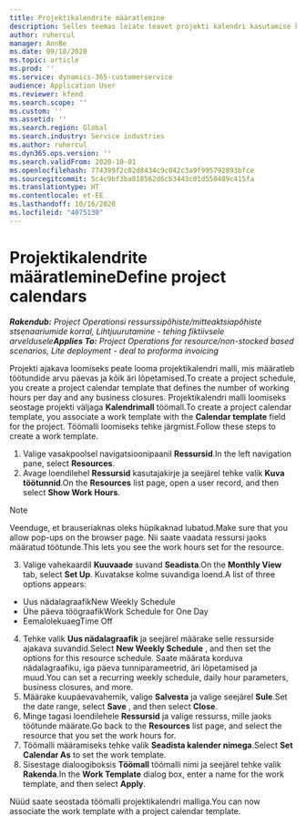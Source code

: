 ```yaml
---
title: Projektikalendrite määratlemine
description: Selles teemas leiate teavet projekti kalendri kasutamise kohta, et jälgida projekti ajakava.
author: ruhercul
manager: AnnBe
ms.date: 09/18/2020
ms.topic: article
ms.prod: ''
ms.service: dynamics-365-customerservice
audience: Application User
ms.reviewer: kfend
ms.search.scope: ''
ms.custom: ''
ms.assetid: ''
ms.search.region: Global
ms.search.industry: Service industries
ms.author: ruhercul
ms.dyn365.ops.version: ''
ms.search.validFrom: 2020-10-01
ms.openlocfilehash: 774399f2c02d8434c9c042c3a9f995792893bfce
ms.sourcegitcommit: 5c4c9bf3ba018562d6cb3443c01d550489c415fa
ms.translationtype: HT
ms.contentlocale: et-EE
ms.lasthandoff: 10/16/2020
ms.locfileid: "4075130"
---
```

# <a name="define-project-calendars"></a><span data-ttu-id="10811-103">Projektikalendrite määratlemine</span><span class="sxs-lookup"><span data-stu-id="10811-103">Define project calendars</span></span>

<span data-ttu-id="10811-104">_**Rakendub:** Project Operationsi ressurssipõhiste/mitteaktsiapõhiste stsenaariumide korral,  Lihtjuurutamine - tehing fiktiivsele arveldusele_</span><span class="sxs-lookup"><span data-stu-id="10811-104">_**Applies To:** Project Operations for resource/non-stocked based scenarios, Lite deployment - deal to proforma invoicing_</span></span>

<span data-ttu-id="10811-105">Projekti ajakava loomiseks peate looma projektikalendri malli, mis määratleb töötundide arvu päevas ja kõik äri lõpetamised.</span><span class="sxs-lookup"><span data-stu-id="10811-105">To create a project schedule, you create a project calendar template that defines the number of working hours per day and any business closures.</span></span> <span data-ttu-id="10811-106">Projektikalendri malli loomiseks seostage projekti väljaga **Kalendrimall** töömall.</span><span class="sxs-lookup"><span data-stu-id="10811-106">To create a project calendar template, you associate a work template with the **Calendar template** field for the project.</span></span> <span data-ttu-id="10811-107">Töömalli loomiseks tehke järgmist.</span><span class="sxs-lookup"><span data-stu-id="10811-107">Follow these steps to create a work template.</span></span>

1. <span data-ttu-id="10811-108">Valige vasakpoolsel navigatsioonipaanil **Ressursid**.</span><span class="sxs-lookup"><span data-stu-id="10811-108">In the left navigation pane, select **Resources**.</span></span> 
2. <span data-ttu-id="10811-109">Avage loendilehel **Ressursid** kasutajakirje ja seejärel tehke valik **Kuva töötunnid**.</span><span class="sxs-lookup"><span data-stu-id="10811-109">On the **Resources** list page, open a user record, and then select **Show Work Hours**.</span></span>

  > [!NOTE]
  > <span data-ttu-id="10811-110">Veenduge, et brauseriaknas oleks hüpikaknad lubatud.</span><span class="sxs-lookup"><span data-stu-id="10811-110">Make sure that you allow pop-ups on the browser page.</span></span> <span data-ttu-id="10811-111">Nii saate vaadata ressursi jaoks määratud töötunde.</span><span class="sxs-lookup"><span data-stu-id="10811-111">This lets you see the work hours set for the resource.</span></span>
  
3. <span data-ttu-id="10811-112">Valige vahekaardil **Kuuvaade** suvand **Seadista**.</span><span class="sxs-lookup"><span data-stu-id="10811-112">On the **Monthly View** tab, select **Set Up**.</span></span> <span data-ttu-id="10811-113">Kuvatakse kolme suvandiga loend.</span><span class="sxs-lookup"><span data-stu-id="10811-113">A list of three options appears:</span></span> 

  - <span data-ttu-id="10811-114">Uus nädalagraafik</span><span class="sxs-lookup"><span data-stu-id="10811-114">New Weekly Schedule</span></span>
  - <span data-ttu-id="10811-115">Ühe päeva töögraafik</span><span class="sxs-lookup"><span data-stu-id="10811-115">Work Schedule for One Day</span></span>
  - <span data-ttu-id="10811-116">Eemalolekuaeg</span><span class="sxs-lookup"><span data-stu-id="10811-116">Time Off</span></span>

4. <span data-ttu-id="10811-117">Tehke valik **Uus nädalagraafik** ja seejärel määrake selle ressurside ajakava suvandid.</span><span class="sxs-lookup"><span data-stu-id="10811-117">Select **New Weekly Schedule** , and then set the options for this resource schedule.</span></span> <span data-ttu-id="10811-118">Saate määrata korduva nädalagraafiku, iga päeva tunniparameetrid, äri lõpetamised ja muud.</span><span class="sxs-lookup"><span data-stu-id="10811-118">You can set a recurring weekly schedule, daily hour parameters, business closures, and more.</span></span>
5. <span data-ttu-id="10811-119">Määrake kuupäevavahemik, valige **Salvesta** ja valige seejärel **Sule**.</span><span class="sxs-lookup"><span data-stu-id="10811-119">Set the date range, select **Save** , and then select **Close**.</span></span> 
6. <span data-ttu-id="10811-120">Minge tagasi loendilehele **Ressursid** ja valige ressurss, mille jaoks töötunde määrate.</span><span class="sxs-lookup"><span data-stu-id="10811-120">Go back to the **Resources** list page, and select the resource that you set the work hours for.</span></span> 
7. <span data-ttu-id="10811-121">Töömalli määramiseks tehke valik **Seadista kalender nimega**.</span><span class="sxs-lookup"><span data-stu-id="10811-121">Select **Set Calendar As** to set the work template.</span></span> 
8. <span data-ttu-id="10811-122">Sisestage dialoogiboksis **Töömall** töömalli nimi ja seejärel tehke valik **Rakenda**.</span><span class="sxs-lookup"><span data-stu-id="10811-122">In the **Work Template** dialog box, enter a name for the work template, and then select **Apply**.</span></span> 

<span data-ttu-id="10811-123">Nüüd saate seostada töömalli projektikalendri malliga.</span><span class="sxs-lookup"><span data-stu-id="10811-123">You can now associate the work template with a project calendar template.</span></span>
